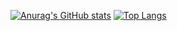 [![Anurag's GitHub stats](https://github-readme-stats.vercel.app/api?username=Kinoshita0623)](https://github.com/anuraghazra/github-readme-stats)
[![Top Langs](https://github-readme-stats.vercel.app/api/top-langs/?username=Kinoshita0623&langs_count=8)](https://github.com/anuraghazra/github-readme-stats)
